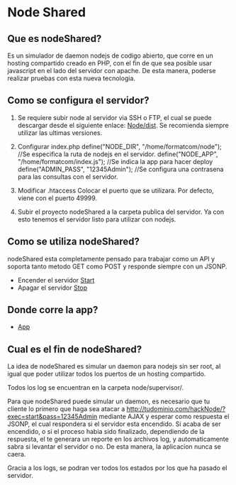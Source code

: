 Node Shared
===========

## Que es nodeShared?

  Es un simulador de daemon nodejs de codigo abierto, que corre en un hosting compartido creado en PHP,
  con el fin de que sea posible usar javascript en el lado del servidor con apache. De esta manera,
  poderse realizar pruebas con esta nueva tecnologia.

## Como se configura el servidor?

  1. Se requiere subir node al servidor via SSH o FTP, el cual se puede descargar desde
  el siguiente enlace: [Node/dist][Node].
  Se recomienda siempre utilizar las ultimas versiones.

  2. Configurar index.php
    define("NODE_DIR", "/home/formatcom/node"); //Se especifica la ruta de nodejs en el servidor.
    define("NODE_APP", "/home/formatcom/index.js"); //Se indica la app para hacer deploy
    define("ADMIN_PASS", "12345Admin"); //Se configura una contrasena para las consultas con el servidor.

  3. Modificar .htaccess
    Colocar el puerto que se utilizara. Por defecto, viene con el puerto 49999.

  4. Subir el proyecto nodeShared a la carpeta publica del servidor. Ya con esto tenemos el servidor
  listo para utilizar con nodejs.

## Como se utiliza nodeShared?

  nodeShared esta completamente pensado para trabajar como un API y soporta tanto
  metodo GET como POST y responde siempre con un JSONP.

  * Encender el servidor [Start][start]
  * Apagar el servidor [Stop][stop]

## Donde corre la app?

  * [App][app]

## Cual es el fin de nodeShared?

  La idea de nodeShared es simular un daemon para nodejs sin ser root,
  al igual que poder utilizar todos los puertos de un hosting compartido.

  Todos los log se encuentran en la carpeta node/supervisor/.

  Para que nodeShared puede simular un daemon, es necesario que tu cliente
  lo primero que haga sea atacar a http://tudominio.com/hackNode/?exec=start&pass=12345Admin
  mediante AJAX y esperar como respuesta el JSONP, el cual respondera si el servidor esta encendido.
  Si acaba de ser encendido, o si el proceso habia sido finalizado, dependiendo de la respuesta,
  el te generara un reporte en los archivos log, y automaticamente sabra si levantar el servidor
  o no. De esta manera, la aplicacion nunca se caera.

  Gracia a los logs, se podran ver todos los estados por los que ha pasado el servidor.

  [Node]: https://nodejs.org/dist/
  [start]: http://tudominio.com/hackNode/?exec=start&pass=12345Admin
  [stop]: http://tudominio.com/hackNode/?exec=stop&pass=12345Admin
  [app]: http://tudominio.com/node/
